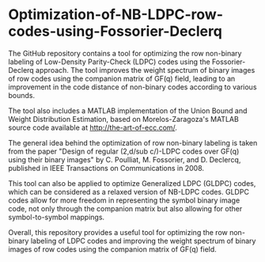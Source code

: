 # Optimization-of-NB-LDPC-row-codes-using-Fossorier-Declerq
The GitHub repository contains a tool for optimizing the row non-binary labeling of Low-Density Parity-Check (LDPC) codes using the Fossorier-Declerq approach. The tool improves the weight spectrum of binary images of row codes using the companion matrix of GF(q) field, leading to an improvement in the code distance of non-binary codes according to various bounds.

The tool also includes a MATLAB implementation of the Union Bound and Weight Distribution Estimation, based on Morelos-Zaragoza's MATLAB source code available at http://the-art-of-ecc.com/.

The general idea behind the optimization of row non-binary labeling is taken from the paper "Design of regular (2,d/sub c/)-LDPC codes over GF(q) using their binary images" by C. Poulliat, M. Fossorier, and D. Declercq, published in IEEE Transactions on Communications in 2008.

This tool can also be applied to optimize Generalized LDPC (GLDPC) codes, which can be considered as a relaxed version of NB-LDPC codes. GLDPC codes allow for more freedom in representing the symbol binary image code, not only through the companion matrix but also allowing for other symbol-to-symbol mappings.

Overall, this repository provides a useful tool for optimizing the row non-binary labeling of LDPC codes and improving the weight spectrum of binary images of row codes using the companion matrix of GF(q) field.
